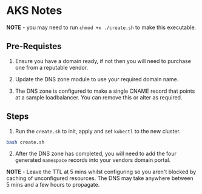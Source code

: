 # AKS Notes

**NOTE** - you may need to run `chmod +x ./create.sh` to make this executable.

## Pre-Requistes

1. Ensure you have a domain ready, if not then you will need to purchase one from a reputable vendor.

2. Update the DNS zone module to use your required domain name.

3. The DNS zone is configured to make a single CNAME record that points at a sample loadbalancer. You can remove this or alter as required.

## Steps

1. Run the `create.sh` to init, apply and set `kubectl` to the new cluster.

```sh
bash create.sh
```

2. After the DNS zone has completed, you will need to add the four generated `namespace` records into your vendors domain portal.

**NOTE** - Leave the TTL at 5 mins whilst configuring so you aren't blocked by caching of unconfigured resources. The DNS may take anywhere between 5 mins and a few hours to propagate.
